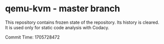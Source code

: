 # qemu-kvm - master branch

This repository contains frozen state of the repository.
Its history is cleared. It is used only for static code
analysis with Codacy.

Commit Time: 1705728472